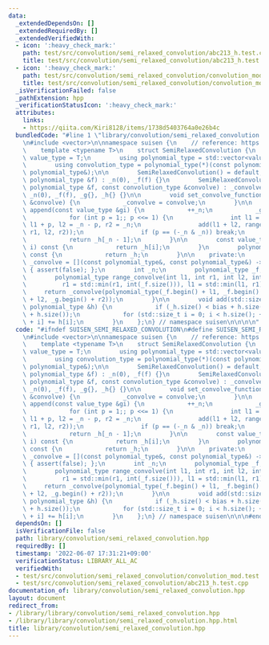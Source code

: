 ```yaml
---
data:
  _extendedDependsOn: []
  _extendedRequiredBy: []
  _extendedVerifiedWith:
  - icon: ':heavy_check_mark:'
    path: test/src/convolution/semi_relaxed_convolution/abc213_h.test.cpp
    title: test/src/convolution/semi_relaxed_convolution/abc213_h.test.cpp
  - icon: ':heavy_check_mark:'
    path: test/src/convolution/semi_relaxed_convolution/convolution_mod.test.cpp
    title: test/src/convolution/semi_relaxed_convolution/convolution_mod.test.cpp
  _isVerificationFailed: false
  _pathExtension: hpp
  _verificationStatusIcon: ':heavy_check_mark:'
  attributes:
    links:
    - https://qiita.com/Kiri8128/items/1738d5403764a0e26b4c
  bundledCode: "#line 1 \"library/convolution/semi_relaxed_convolution.hpp\"\n\n\n\
    \n#include <vector>\n\nnamespace suisen {\n    // reference: https://qiita.com/Kiri8128/items/1738d5403764a0e26b4c\n\
    \    template <typename T>\n    struct SemiRelaxedConvolution {\n        using\
    \ value_type = T;\n        using polynomial_type = std::vector<value_type>;\n\
    \        using convolution_type = polynomial_type(*)(const polynomial_type&, const\
    \ polynomial_type&);\n\n        SemiRelaxedConvolution() = default;\n        SemiRelaxedConvolution(const\
    \ polynomial_type &f) : _n(0), _f(f) {}\n        SemiRelaxedConvolution(const\
    \ polynomial_type &f, const convolution_type &convolve) : _convolve(convolve),\
    \ _n(0), _f(f), _g{}, _h{} {}\n\n        void set_convolve_function(const convolution_type\
    \ &convolve) {\n            _convolve = convolve;\n        }\n\n        value_type\
    \ append(const value_type &gi) {\n            ++_n;\n            _g.push_back(gi);\n\
    \            for (int p = 1;; p <<= 1) {\n                int l1 = p - 1, r1 =\
    \ l1 + p, l2 = _n - p, r2 = _n;\n                add(l1 + l2, range_convolve(l1,\
    \ r1, l2, r2));\n                if (p == (-_n & _n)) break;\n            }\n\
    \            return _h[_n - 1];\n        }\n\n        const value_type& operator[](int\
    \ i) const {\n            return _h[i];\n        }\n        polynomial_type get()\
    \ const {\n            return _h;\n        }\n\n    private:\n        convolution_type\
    \ _convolve = [](const polynomial_type&, const polynomial_type&) -> polynomial_type\
    \ { assert(false); };\n        int _n;\n        polynomial_type _f, _g, _h;\n\n\
    \        polynomial_type range_convolve(int l1, int r1, int l2, int r2) {\n  \
    \          r1 = std::min(r1, int(_f.size())), l1 = std::min(l1, r1);\n       \
    \     return _convolve(polynomial_type(_f.begin() + l1, _f.begin() + r1), polynomial_type(_g.begin()\
    \ + l2, _g.begin() + r2));\n        }\n\n        void add(std::size_t bias, const\
    \ polynomial_type &h) {\n            if (_h.size() < bias + h.size()) _h.resize(bias\
    \ + h.size());\n            for (std::size_t i = 0; i < h.size(); ++i) _h[bias\
    \ + i] += h[i];\n        }\n    };\n} // namespace suisen\n\n\n\n"
  code: "#ifndef SUISEN_SEMI_RELAXED_CONVOLUTION\n#define SUISEN_SEMI_RELAXED_CONVOLUTION\n\
    \n#include <vector>\n\nnamespace suisen {\n    // reference: https://qiita.com/Kiri8128/items/1738d5403764a0e26b4c\n\
    \    template <typename T>\n    struct SemiRelaxedConvolution {\n        using\
    \ value_type = T;\n        using polynomial_type = std::vector<value_type>;\n\
    \        using convolution_type = polynomial_type(*)(const polynomial_type&, const\
    \ polynomial_type&);\n\n        SemiRelaxedConvolution() = default;\n        SemiRelaxedConvolution(const\
    \ polynomial_type &f) : _n(0), _f(f) {}\n        SemiRelaxedConvolution(const\
    \ polynomial_type &f, const convolution_type &convolve) : _convolve(convolve),\
    \ _n(0), _f(f), _g{}, _h{} {}\n\n        void set_convolve_function(const convolution_type\
    \ &convolve) {\n            _convolve = convolve;\n        }\n\n        value_type\
    \ append(const value_type &gi) {\n            ++_n;\n            _g.push_back(gi);\n\
    \            for (int p = 1;; p <<= 1) {\n                int l1 = p - 1, r1 =\
    \ l1 + p, l2 = _n - p, r2 = _n;\n                add(l1 + l2, range_convolve(l1,\
    \ r1, l2, r2));\n                if (p == (-_n & _n)) break;\n            }\n\
    \            return _h[_n - 1];\n        }\n\n        const value_type& operator[](int\
    \ i) const {\n            return _h[i];\n        }\n        polynomial_type get()\
    \ const {\n            return _h;\n        }\n\n    private:\n        convolution_type\
    \ _convolve = [](const polynomial_type&, const polynomial_type&) -> polynomial_type\
    \ { assert(false); };\n        int _n;\n        polynomial_type _f, _g, _h;\n\n\
    \        polynomial_type range_convolve(int l1, int r1, int l2, int r2) {\n  \
    \          r1 = std::min(r1, int(_f.size())), l1 = std::min(l1, r1);\n       \
    \     return _convolve(polynomial_type(_f.begin() + l1, _f.begin() + r1), polynomial_type(_g.begin()\
    \ + l2, _g.begin() + r2));\n        }\n\n        void add(std::size_t bias, const\
    \ polynomial_type &h) {\n            if (_h.size() < bias + h.size()) _h.resize(bias\
    \ + h.size());\n            for (std::size_t i = 0; i < h.size(); ++i) _h[bias\
    \ + i] += h[i];\n        }\n    };\n} // namespace suisen\n\n\n#endif // SUISEN_SEMI_RELAXED_CONVOLUTION\n"
  dependsOn: []
  isVerificationFile: false
  path: library/convolution/semi_relaxed_convolution.hpp
  requiredBy: []
  timestamp: '2022-06-07 17:31:21+09:00'
  verificationStatus: LIBRARY_ALL_AC
  verifiedWith:
  - test/src/convolution/semi_relaxed_convolution/convolution_mod.test.cpp
  - test/src/convolution/semi_relaxed_convolution/abc213_h.test.cpp
documentation_of: library/convolution/semi_relaxed_convolution.hpp
layout: document
redirect_from:
- /library/library/convolution/semi_relaxed_convolution.hpp
- /library/library/convolution/semi_relaxed_convolution.hpp.html
title: library/convolution/semi_relaxed_convolution.hpp
---
```

